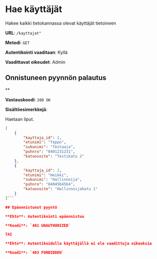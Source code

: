 # Hae käyttäjät

Hakee kaikki tietokannassa olevat käyttäjät tietoineen

**URL**: `/kayttajat"`

**Metodi**: `GET`

**Autentikointi vaaditaan**: Kyllä

**Vaadittavat oikeudet**: Admin

## Onnistuneen pyynnön palautus

**

**Vastauskoodi**: `200 OK`

**Sisältöesimerkkejä**:

Haetaan liput.

```json
[
    {
        "kayttaja_id": 1,
        "etunimi": "Teppo",
        "sukunimi": "Testaaja",
        "puhnro": "0401231231",
        "katuosoite": "Testikatu 2"
    },
    {
        "kayttaja_id": 2,
        "etunimi": "Heikki",
        "sukunimi": "Hallinnoija",
        "puhnro": "0404564564",
        "katuosoite": "Hallinnoijakatu 1"
    }
]```

## Epäonnistunut pyyntö

**Ehto**: Autentikointi epäonnistuu

**Koodi**: `401 UNAUTHORIZED`

TAI

**Ehto**: Autentikoidulla käyttäjällä ei ole vaadittuja oikeuksia

**Koodi**: `403 FORBIDDEN`
